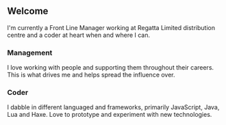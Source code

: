 ## Welcome

I'm currently a Front Line Manager working at Regatta Limited distribution centre and a coder at heart when and where I can.

### Management

I love working with people and supporting them throughout their careers. This is what drives me and helps spread the influence over.

### Coder

I dabble in different languaged and frameworks, primarily JavaScript, Java, Lua and Haxe. Love to prototype and experiment with new technologies.
